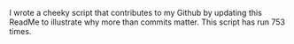 I wrote a cheeky script that contributes to my Github by updating this ReadMe to illustrate why more than commits matter. This script has run 753 times.